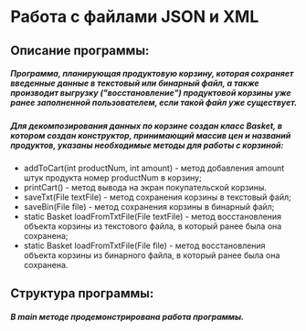 # Работа с файлами JSON и XML

## Описание программы:
##### Программа, планирующая продуктовую корзину, которая сохраняет введенные данные в текстовый или бинарный файл, а также производит выгрузку ("восстановление") продуктовой корзины уже ранее заполненной пользователем, если такой файл уже существует.
##### Для декомпозирования данных по корзине создан класс Basket, в котором создан конструктор, принимающий массив цен и названий продуктов, указаны необходимые методы для работы с корзиной:
- addToCart(int productNum, int amount) - метод добавления amount штук продукта номер productNum в корзину;
- printCart() - метод вывода на экран покупательской корзины.
- saveTxt(File textFile) - метод сохранения корзины в текстовый файл;
- saveBin(File file) - метод сохранения корзины в бинарный файл;
- static Basket loadFromTxtFile(File textFile) - метод восстановления объекта корзины из текстового файла, в который ранее была она сохранена;
- static Basket loadFromTxtFile(File file) - метод восстановления объекта корзины из бинарного файла, в который ранее была она сохранена.

## Структура программы:

##### В main методе продемонстрирована работа программы.
